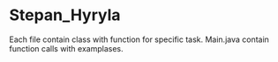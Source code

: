# Stepan_Hyryla
Each file contain class with function for specific task.
Main.java contain function calls with examplases.
